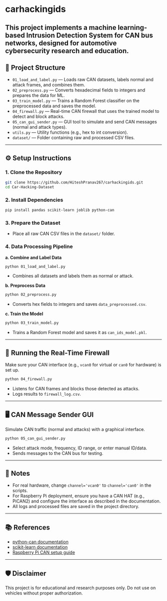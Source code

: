 # carhackingids
This project implements a machine learning-based Intrusion Detection System for CAN bus networks, designed for automotive cybersecurity research and education.
---

## 📁 Project Structure

- `01_load_and_label.py` — Loads raw CAN datasets, labels normal and attack frames, and combines them.
- `02_preprocess.py` — Converts hexadecimal fields to integers and prepares the data for ML.
- `03_train_model.py` — Trains a Random Forest classifier on the preprocessed data and saves the model.
- `04_firewall.py` — Real-time CAN firewall that uses the trained model to detect and block attacks.
- `05_can_gui_sender.py` — GUI tool to simulate and send CAN messages (normal and attack types).
- `utils.py` — Utility functions (e.g., hex to int conversion).
- `dataset/` — Folder containing raw and processed CSV files.

---

## ⚙️ Setup Instructions

### 1. Clone the Repository

```sh
git clone https://github.com/HiteshPranav267/carhackingids.git
cd Car-Hacking-Dataset
```

### 2. Install Dependencies

```sh
pip install pandas scikit-learn joblib python-can
```

### 3. Prepare the Dataset

- Place all raw CAN CSV files in the `dataset/` folder.

### 4. Data Processing Pipeline

**a. Combine and Label Data**
```sh
python 01_load_and_label.py
```
- Combines all datasets and labels them as normal or attack.

**b. Preprocess Data**
```sh
python 02_preprocess.py
```
- Converts hex fields to integers and saves `data_preprocessed.csv`.

**c. Train the Model**
```sh
python 03_train_model.py
```
- Trains a Random Forest model and saves it as `can_ids_model.pkl`.

---

## 🚦 Running the Real-Time Firewall

Make sure your CAN interface (e.g., `vcan0` for virtual or `can0` for hardware) is set up.

```sh
python 04_firewall.py
```
- Listens for CAN frames and blocks those detected as attacks.
- Logs results to `firewall_log.csv`.

---

## 🖥️ CAN Message Sender GUI

Simulate CAN traffic (normal and attacks) with a graphical interface.

```sh
python 05_can_gui_sender.py
```
- Select attack mode, frequency, ID range, or enter manual ID/data.
- Sends messages to the CAN bus for testing.

---

## 📝 Notes

- For real hardware, change `channel='vcan0'` to `channel='can0'` in the scripts.
- For Raspberry Pi deployment, ensure you have a CAN HAT (e.g., PiCAN2) and configure the interface as described in the documentation.
- All logs and processed files are saved in the project directory.

---

## 📚 References

- [python-can documentation](https://python-can.readthedocs.io/)
- [scikit-learn documentation](https://scikit-learn.org/)
- [Raspberry Pi CAN setup guide](https://www.raspberrypi.org/forums/viewtopic.php?t=141052)

---

## 🛡️ Disclaimer

This project is for educational and research purposes only. Do not use on vehicles without proper authorization.
